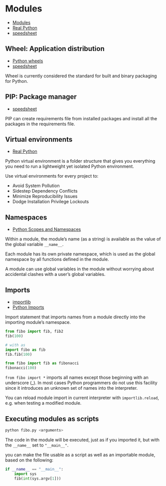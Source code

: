 # Modules

- [Modules](https://docs.python.org/3/tutorial/modules.html#packages)
- [Real Python](https://realpython.com/python-modules-packages/)
- [speedsheet](https://speedsheet.io/s/python?q=modules#w9zp)

## Wheel: Application distribution

- [Python wheels](https://realpython.com/python-wheels/)
- [speedsheet](https://speedsheet.io/s/python#Th7c)

Wheel is currently considered the standard for built and binary packaging for Python.

## PIP: Package manager

- [speedsheet](https://speedsheet.io/s/python?select=aTYy)

PIP can create requirements file from installed packages and install all the packages in the requirements file.

## Virtual environments

- [Real Python](https://realpython.com/python-virtual-environments-a-primer)

Python virtual environment is a folder structure that gives you everything you need to run a lightweight yet isolated Python environment.

Use virtual environments for every project to:

- Avoid System Pollution
- Sidestep Dependency Conflicts
- Minimize Reproducibility Issues
- Dodge Installation Privilege Lockouts

## Namespaces

- [Python Scopes and Namespaces](https://docs.python.org/3/tutorial/classes.html#tut-scopes)

Within a module, the module’s name (as a string) is available as the value of the global variable `__name__`.

Each module has its own private namespace, which is used as the global namespace by all functions defined in the module. 

A module can use global variables in the module without worrying about accidental clashes with a user’s global variables.

## Imports

- [importlib](https://docs.python.org/3/library/importlib.html#importlib.reload)
- [Python Imports](https://docs.python.org/3/reference/import.html)

Import statement that imports names from a module directly into the importing module’s namespace.

```python
from fibo import fib, fib2
fib(100)

# with as
import fibo as fib
fib.fib(100)

from fibo import fib as fibonacci
fibonacci(100)
```

`from fibo import *` imports all names except those beginning with an underscore (_).
In most cases Python programmers do not use this facility since it introduces an unknown set of names into the interpreter.

You can reload module import in current interpreter with `importlib.reload`, e.g. when testing a modified module.

## Executing modules as scripts

```python
python fibo.py <arguments>
```

The code in the module will be executed, just as if you imported it, but with the `__name__` set to `"__main__"`.

you can make the file usable as a script as well as an importable module, based on the following:

```python
if __name__ == "__main__":
    import sys
    fib(int(sys.argv[1]))
```

